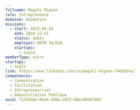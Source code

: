 ```yaml
---
fullname: Magali Migeon
role: Intrapreneuse
domaine: Animation
missions:
  - start: 2023-04-24
    end: 2024-12-31
    status: admin
    employer: DDTM 34/DIR
    startups:
      - aigle
memberType: autre
startups:
  - aigle
link: https://www.linkedin.com/in/magali-migeon-740265aa/
competences:
  - Communication
  - Facilitation
  - Intrapreneur(se)
  - Administration Publique
uuid: 7132d4be-06a6-430a-a032-b0ec994bf884
---
```

